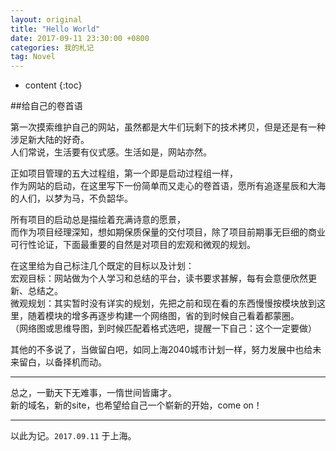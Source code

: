 ```yaml
---
layout: original
title: "Hello World"
date: 2017-09-11 23:30:00 +0800 
categories: 我的札记
tag: Novel
---
```

* content
{:toc}

<!-- more -->

##给自己的卷首语

第一次摸索维护自己的网站，虽然都是大牛们玩剩下的技术拷贝，但是还是有一种涉足新大陆的好奇。    
人们常说，生活要有仪式感。生活如是，网站亦然。

正如项目管理的五大过程组，第一个即是启动过程组一样，    
作为网站的启动，在这里写下一份简单而又走心的卷首语，愿所有追逐星辰和大海的人们，以梦为马，不负韶华。

所有项目的启动总是描绘着充满诗意的愿景，    
而作为项目经理深知，想如期保质保量的交付项目，除了项目前期事无巨细的商业可行性论证，下面最重要的自然是对项目的宏观和微观的规划。

在这里给为自己标注几个既定的目标以及计划：   
宏观目标：网站做为个人学习和总结的平台，读书要求甚解，每有会意便欣然更新、总结之。    
微观规划：其实暂时没有详实的规划，先把之前和现在看的东西慢慢按模块放到这里，随着模块的增多再逐步构建一个网络图，省的到时候自己看着都蒙圈。    
（网络图或思维导图，到时候匹配着格式选吧，提醒一下自己：这个一定要做）

其他的不多说了，当做留白吧，如同上海2040城市计划一样，努力发展中也给未来留白，以备择机而动。

----------

总之，一勤天下无难事，一惰世间皆庸才。    
新的域名，新的site，也希望给自己一个崭新的开始，come on！

----------

以此为记。`2017.09.11` 于上海。



